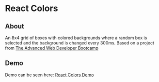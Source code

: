 # React Colors

## About

An 8x4 grid of boxes with colored backgrounds where a random box is selected and the background is changed every 300ms. Based on a project from [The Advanced Web Developer Bootcamp](https://www.udemy.com/course/the-advanced-web-developer-bootcamp)

## Demo

Demo can be seen here: [React Colors Demo](https://daniel-schroeder-dev.github.io/react-colors/)

